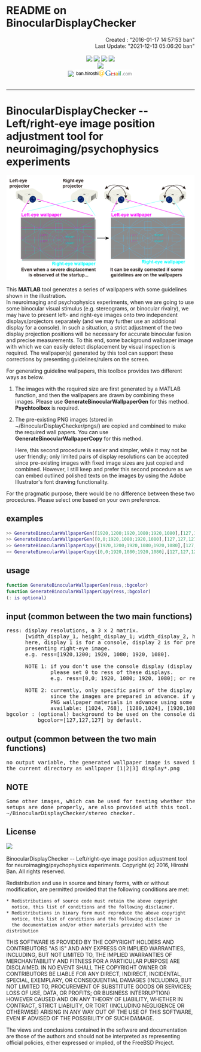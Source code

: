 # **README on BinocularDisplayChecker**

<div align="right">
Created    : "2016-01-17 14:57:53 ban"<br>
Last Update: "2021-12-13 05:06:20 ban"
</div>

<br>
<div align="center">
<img src="https://img.shields.io/badge/LANGUAGE-MATLAB-brightgreen" />
<img src="https://img.shields.io/badge/DEPENDENCY-Psychtoolbox3-green" />
<img src="https://img.shields.io/badge/EDITED%20BY-EmEditor%20&%20VS%20Code-blue" />
<img src="https://img.shields.io/badge/LICENSE-BSD-red" /><br>
<img src="https://img.shields.io/badge/KEYWORDS-Vision%20Science,%203D,%20Stereo,%20Binocular,%20Perception,%20Receognition,%20fMRI,%20MEG,%20EEG,%20&%20Psychphysics-blue?style=social&logo=webauthn" /><br>
<img src="https://img.shields.io/badge/CONTACT-lightgrey" /> <img src="doc/images/ban_hiroshi_address.png" />
</div>
<br>

***

# <a name = "Menu"> **BinocularDisplayChecker -- Left/right-eye image position adjustment tool for neuroimaging/psychophysics experiments** </a>

![BinocularDisplayChecker](doc/images/BinocularDisplayChecker.png)

This **MATLAB** tool generates a series of wallpapers with some guidelines shown in the illustration.  
In neuroimaging and psychophysics experiments, when we are going to use some binocular visual stimulus (e.g. stereograms, or binocular rivalry), we may have to present left- and right-eye images onto two independent displays/projectors separately (and we may further use an additional display for a console). In such a situation, a strict adjustment of the two display projection positions will be necessary for accurate binocular fusion and precise measurements. To this end, some background wallpaper image with which we can easily detect displacement by visual inspection is required. The wallpaper(s) generated by this tool can support these corrections by presenting guidelines/rulers on the screen.  

For generating guideline wallpapers, this toolbox provides two different ways as below.
1. The images with the required size are first generated by a MATLAB function, and then the wallpapers are drawn by combining these images.
   Please use **GenerateBinocularWallpaperGen** for this method. **Psychtoolbox** is required.  
2. The pre-existing PNG images (stored in ~/BinocularDisplayChecker/pngs/) are copied and combined to make the required wall papers.
   You can use **GenerateBinocularWallpaperCopy** for this method.  

   Here, this second procedure is easier and simpler, while it may not be user friendly; only limited pairs of display resolutions can be accepted since pre-existing images with fixed image sizes are just copied and combined. However, I still keep and prefer this second procedure as we can embed outlined polished texts on the images by using the Adobe Illustrator's font drawing functionality.  

For the pragmatic purpose, there would be no difference between these two procedures. Please select one based on your own preference.

## **examples**

```Matlab
>> GenerateBinocularWallpaperGen([1920,1200;1920,1080;1920,1080],[127,127,127]);
>> GenerateBinocularWallpaperGen([0,0;1920,1080;1920,1080],[127,127,127]);
>> GenerateBinocularWallpaperCopy([1920,1200;1920,1080;1920,1080],[127,127,127]);
>> GenerateBinocularWallpaperCopy([0,0;1920,1080;1920,1080],[127,127,127]);
```

## **usage**

```Matlab
function GenerateBinocularWallpaperGen(ress,:bgcolor)
function GenerateBinocularWallpaperCopy(ress,:bgcolor)
(: is optional)
```

## **input (common between the two main functions)**

<pre>
ress: display resolutions, a 3 x 2 matrix.
      [width_display_1, height_display_1; width_display_2, height_display_2; width_display_3, height_display_3]
      here, display 1 is for a console, display 2 is for presenting left-eye image, and display 2 is for
      presenting right-eye image.
      e.g. ress=[1920,1200; 1920, 1080; 1920, 1080].

      NOTE 1: if you don't use the console display (display 1) or the right-eye-image (display 3),
              please set 0 to ress of these displays.
              e.g. ress=[0,0; 1920, 1080; 1920, 1080]; or ress=[0,0;0,0;1920,1080];

      NOTE 2: currently, only specific pairs of the display resolutions listed below are available
              since the images are prepared in advance. if you need different resolutions, please generate
              PNG wallpaper materials in advance using some graphics software.
              available: [1024, 768], [1280,1024], [1920,1080], [1920,1200], and [2560, 1440] (width,height).
bgcolor : (optional) background to be used on the console display (display 1)
          bgcolor=[127,127,127] by default.
</pre>

## **output (common between the two main functions)** 

<pre>
no output variable, the generated wallpaper image is saved in
the current directory as wallpaper_[1|2|3]_display*.png
</pre>

## **NOTE**

<pre>
Some other images, which can be used for testing whether the binocular display
setups are done properly, are also provided with this tool. You can find them in
~/BinocularDisplayChecker/stereo_checker.
</pre>

## **License**

<img src="https://img.shields.io/badge/LICENSE-BSD-red" /><br>

BinocularDisplayChecker -- Left/right-eye image position adjustment tool for neuroimaging/psychophysics experiments. Copyright (c) 2016, Hiroshi Ban. All rights reserved.  

Redistribution and use in source and binary forms, with or without modification, are permitted provided that the following conditions are met:

    * Redistributions of source code must retain the above copyright
      notice, this list of conditions and the following disclaimer.
    * Redistributions in binary form must reproduce the above copyright
      notice, this list of conditions and the following disclaimer in
      the documentation and/or other materials provided with the distribution

THIS SOFTWARE IS PROVIDED BY THE COPYRIGHT HOLDERS AND CONTRIBUTORS "AS IS" AND ANY EXPRESS OR IMPLIED WARRANTIES, INCLUDING, BUT NOT LIMITED TO, THE IMPLIED WARRANTIES OF MERCHANTABILITY AND FITNESS FOR A PARTICULAR PURPOSE ARE DISCLAIMED. IN NO EVENT SHALL THE COPYRIGHT OWNER OR CONTRIBUTORS BE LIABLE FOR ANY DIRECT, INDIRECT, INCIDENTAL, SPECIAL, EXEMPLARY, OR CONSEQUENTIAL DAMAGES (INCLUDING, BUT NOT LIMITED TO, PROCUREMENT OF SUBSTITUTE GOODS OR SERVICES; LOSS OF USE, DATA, OR PROFITS; OR BUSINESS INTERRUPTION) HOWEVER CAUSED AND ON ANY THEORY OF LIABILITY, WHETHER IN CONTRACT, STRICT LIABILITY, OR TORT (INCLUDING NEGLIGENCE OR OTHERWISE) ARISING IN ANY WAY OUT OF THE USE OF THIS SOFTWARE, EVEN IF ADVISED OF THE POSSIBILITY OF SUCH DAMAGE.  

The views and conclusions contained in the software and documentation are those of the authors and should not be interpreted as representing official policies, either expressed or implied, of the FreeBSD Project.  
